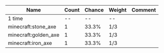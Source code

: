 | Name                 | Count | Chance | Weight | Comment |
| -------------------- | ----- | ------ | ------ | ------- |
| 1 time               |    -- |     -- |     -- |         |
| minecraft:stone_axe  |     1 |  33.3% |    1/3 |         |
| minecraft:golden_axe |     1 |  33.3% |    1/3 |         |
| minecraft:iron_axe   |     1 |  33.3% |    1/3 |         |
